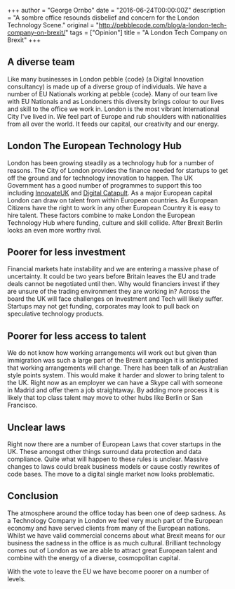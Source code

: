 +++
author = "George Ornbo"
date = "2016-06-24T00:00:00Z"
description = "A sombre office resounds disbelief and concern for the London Technology Scene."
original = "http://pebblecode.com/blog/a-london-tech-company-on-brexit/"
tags = ["Opinion"]
title = "A London Tech Company on Brexit"
+++

## A diverse team

Like many businesses in London pebble {code} (a Digital Innovation consultancy)
is made up of a diverse group of individuals. We have a number of EU Nationals
working at pebble {code}. Many of our team live with EU Nationals and as
Londoners this diversity brings colour to our lives and skill to the office we
work in. London is the most vibrant International City I've lived in. We feel
part of Europe and rub shoulders with nationalities from all over the world. It
feeds our capital, our creativity and our energy.

## London The European Technology Hub

London has been growing steadily as a technology hub for a number of reasons.
The City of London provides the finance needed for startups to get off the
ground and for technology innovation to happen. The UK Government has a good
number of programmes to support this too including [InnovateUK][1] and [Digital
Catapult][2]. As a major European capital London can draw on talent from within
European countries. As European Citizens have the right to work in any other
European Country it is easy to hire talent. These factors combine to make London
the European Technology Hub where funding, culture and skill collide. After
Brexit Berlin looks an even more worthy rival.

## Poorer for less investment

Financial markets hate instability and we are entering a massive phase of
uncertainty. It could be two years before Britain leaves the EU and trade deals
cannot be negotiated until then. Why would financiers invest if they are unsure
of the trading environment they are working in? Across the board the UK will
face challenges on Investment and Tech will likely suffer. Startups may not get
funding, corporates may look to pull back on speculative technology products.

## Poorer for less access to talent

We do not know how working arrangements will work out but given than immigration
was such a large part of the Brexit campaign it is anticipated that working
arrangements will change. There has been talk of an Australian style points
system. This would make it harder and slower to bring talent to the UK. Right
now as an employer we can have a Skype call with someone in Madrid and offer
them a job straightaway. By adding more process it is likely that top class
talent may move to other hubs like Berlin or San Francisco.

## Unclear laws

Right now there are a number of European Laws that cover startups in the UK.
These amongst other things surround data protection and data compliance. Quite
what will happen to these rules is unclear. Massive changes to laws could break
business models or cause costly rewrites of code bases. The move to a digital
single market now looks problematic.

## Conclusion

The atmosphere around the office today has been one of deep sadness. As a
Technology Company in London we feel very much part of the European economy and
have served clients from many of the European nations. Whilst we have valid
commercial concerns about what Brexit means for our business the sadness in the
office is as much cultural. Brilliant technology comes out of London as we are
able to attract great European talent and combine with the energy of a diverse,
cosmopolitan capital.

With the vote to leave the EU we have become poorer on a number of levels.

[1]: https://www.gov.uk/government/organisations/innovate-uk
[2]: https://digital.catapult.org.uk/

